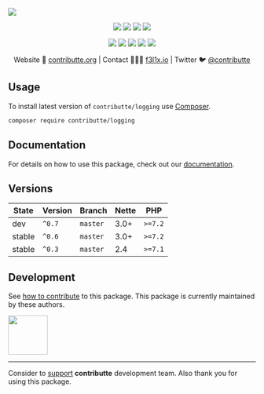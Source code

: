 ![](https://heatbadger.now.sh/github/readme/contributte/logging/)

<p align=center>
  <a href="https://github.com/contributte/logging/actions"><img src="https://badgen.net/github/checks/contributte/logging/master?forms=300"></a>
  <a href="https://coveralls.io/r/contributte/logging"><img src="https://badgen.net/coveralls/c/github/contributte/logging?forms=300"></a>
  <a href="https://packagist.org/packages/contributte/logging"><img src="https://badgen.net/packagist/dm/contributte/logging"></a>
  <a href="https://packagist.org/packages/contributte/logging"><img src="https://badgen.net/packagist/v/contributte/logging"></a>
</p>
<p align=center>
  <a href="https://packagist.org/packages/contributte/logging"><img src="https://badgen.net/packagist/php/contributte/logging"></a>
  <a href="https://github.com/contributte/logging"><img src="https://badgen.net/github/license/contributte/logging"></a>
  <a href="https://bit.ly/ctteg"><img src="https://badgen.net/badge/support/gitter/cyan"></a>
  <a href="https://bit.ly/cttfo"><img src="https://badgen.net/badge/support/forum/yellow"></a>
  <a href="https://contributte.org/partners.html"><img src="https://badgen.net/badge/sponsor/donations/F96854"></a>
</p>

<p align=center>
Website 🚀 <a href="https://contributte.org">contributte.org</a> | Contact 👨🏻‍💻 <a href="https://f3l1x.io">f3l1x.io</a> | Twitter 🐦 <a href="https://twitter.com/contributte">@contributte</a>
</p>

## Usage

To install latest version of `contributte/logging` use [Composer](https://getcomposer.com).

```bash
composer require contributte/logging
```

## Documentation

For details on how to use this package, check out our [documentation](.docs).

## Versions

| State       | Version | Branch   | Nette | PHP     |
|-------------|---------|----------|-------|---------|
| dev         | `^0.7`  | `master` | 3.0+  | `>=7.2` |
| stable      | `^0.6`  | `master` | 3.0+  | `>=7.2` |
| stable      | `^0.3`  | `master` | 2.4   | `>=7.1` |

## Development

See [how to contribute](https://contributte.org) to this package. This package is currently maintained by these authors.

<a href="https://github.com/f3l1x">
    <img width="80" height="80" src="https://avatars2.githubusercontent.com/u/538058?v=3&s=80">
</a>

-----

Consider to [support](https://contributte.org/partners) **contributte** development team.
Also thank you for using this package.
